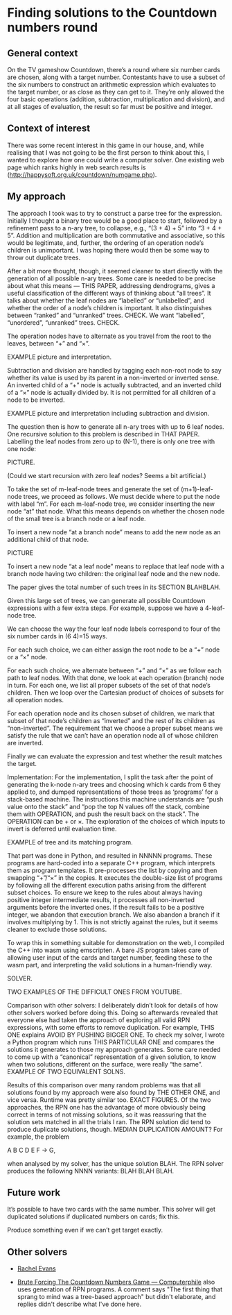 # Finding solutions to the Countdown numbers round

## General context

On the TV gameshow Countdown, there’s a round where six number cards
are chosen, along with a target number.  Contestants have to use a
subset of the six numbers to construct an arithmetic expression which
evaluates to the target number, or as close as they can get to it.
They’re only allowed the four basic operations (addition, subtraction,
multiplication and division), and at all stages of evaluation, the
result so far must be positive and integer.

## Context of interest

There was some recent interest in this game in our house, and, while
realising that I was not going to be the first person to think about
this, I wanted to explore how one could write a computer solver.  One
existing web page which ranks highly in web search results is
(http://happysoft.org.uk/countdown/numgame.php).

## My approach

The approach I took was to try to construct a parse tree for the
expression.  Initially I thought a binary tree would be a good place
to start, followed by a refinement pass to a n-ary tree, to collapse,
e.g., “(3 + 4) + 5” into “3 + 4 + 5”.  Addition and multiplication are
both commutative and associative, so this would be legitimate, and,
further, the ordering of an operation node’s children is unimportant.
I was hoping there would then be some way to throw out duplicate
trees.

After a bit more thought, though, it seemed cleaner to start directly
with the generation of all possible n-ary trees.  Some care is needed
to be precise about what this means — THIS PAPER, addressing
dendrograms, gives a useful classification of the different ways of
thinking about “all trees”.  It talks about whether the leaf nodes are
“labelled” or “unlabelled”, and whether the order of a node’s children
is important.  It also distinguishes between “ranked” and “unranked”
trees.  CHECK.  We want “labelled”, “unordered”, “unranked” trees.
CHECK.

The operation nodes have to alternate as you travel from the root to
the leaves, between “+” and “×”.

EXAMPLE picture and interpretation.

Subtraction and division are handled by tagging each non-root node to
say whether its value is used by its parent in a non-inverted or
inverted sense.  An inverted child of a “+” node is actually
subtracted, and an inverted child of a “×” node is actually divided
by.  It is not permitted for all children of a node to be inverted.

EXAMPLE picture and interpretation including subtraction and division.

The question then is how to generate all n-ary trees with up to 6 leaf
nodes.  One recursive solution to this problem is described in THAT
PAPER.  Labelling the leaf nodes from zero up to (N-1), there is only
one tree with one node:

PICTURE.

(Could we start recursion with zero leaf nodes?  Seems a bit
artificial.)

To take the set of m-leaf-node trees and generate the set of
(m+1)-leaf-node trees, we proceed as follows.  We must decide where to
put the node with label “m”.  For each m-leaf-node tree, we consider
inserting the new node “at” that node.  What this means depends on
whether the chosen node of the small tree is a branch node or a leaf
node.

To insert a new node “at a branch node” means to add the new node as
an additional child of that node.

PICTURE

To insert a new node “at a leaf node” means to replace that leaf node
with a branch node having two children: the original leaf node and the
new node.

The paper gives the total number of such trees in its SECTION
BLAHBLAH.

Given this large set of trees, we can generate all possible Countdown
expressions with a few extra steps.  For example, suppose we have a
4-leaf-node tree.

We can choose the way the four leaf node labels correspond to four of
the six number cards in (6 4)=15 ways.

For each such choice, we can either assign the root node to be a “+”
node or a “×” node.

For each such choice, we alternate between “+” and “×” as we follow
each path to leaf nodes.  With that done, we look at each operation
(branch) node in turn.  For each one, we list all proper subsets of
the set of that node’s children.  Then we loop over the Cartesian
product of choices of subsets for all operation nodes.

For each operation node and its chosen subset of children, we mark
that subset of that node’s children as “inverted” and the rest of its
children as “non-inverted”.  The requirement that we choose a proper
subset means we satisfy the rule that we can’t have an operation node
all of whose children are inverted.

Finally we can evaluate the expression and test whether the result
matches the target.

Implementation: For the implementation, I split the task after the
point of generating the k-node n-ary trees and choosing which k cards
from 6 they applied to, and dumped representations of those trees as
‘programs’ for a stack-based machine.  The instructions this machine
understands are “push value onto the stack” and “pop the top N values
off the stack, combine them with OPERATION, and push the result back
on the stack”.  The OPERATION can be + or ×.  The exploration of the
choices of which inputs to invert is deferred until evaluation time.

EXAMPLE of tree and its matching program.

That part was done in Python, and resulted in NNNNN programs.  These
programs are hard-coded into a separate C++ program, which interprets
them as program templates.  It pre-processes the list by copying and
then swapping “+”/“×” in the copies.  It executes the double-size list
of programs by following all the different execution paths arising
from the different subset choices.  To ensure we keep to the rules
about always having positive integer intermediate results, it
processes all non-inverted arguments before the inverted ones.  If the
result fails to be a positive integer, we abandon that execution
branch.  We also abandon a branch if it involves multiplying by 1.
This is not strictly against the rules, but it seems cleaner to
exclude those solutions.

To wrap this in something suitable for demonstration on the web, I
compiled the C++ into wasm using emscripten.  A bare JS program takes
care of allowing user input of the cards and target number, feeding
these to the wasm part, and interpreting the valid solutions in a
human-friendly way.

SOLVER.

TWO EXAMPLES OF THE DIFFICULT ONES FROM YOUTUBE.

Comparison with other solvers: I deliberately didn’t look for details
of how other solvers worked before doing this.  Doing so afterwards
revealed that everyone else had taken the approach of exploring all
valid RPN expressions, with some efforts to remove duplication.  For
example, THIS ONE explains AVOID BY PUSHING BIGGER ONE.  To check my
solver, I wrote a Python program which runs THIS PARTICULAR ONE and
compares the solutions it generates to those my approach generates.
Some care needed to come up with a “canonical” representation of a
given solution, to know when two solutions, different on the surface,
were really “the same”.  EXAMPLE OF TWO EQUIVALENT SOLNS.

Results of this comparison over many random problems was that all
solutions found by my approach were also found by THE OTHER ONE, and
vice versa. Runtime was pretty similar too.  EXACT FIGURES.  Of the
two approaches, the RPN one has the advantage of more obviously being
correct in terms of not missing solutions, so it was reassuring that
the solution sets matched in all the trials I ran.  The RPN solution
did tend to produce duplicate solutions, though.  MEDIAN DUPLICATION
AMOUNT?  For example, the problem

A B C D E F -> G,

when analysed by my solver, has the unique solution BLAH.  The RPN
solver produces the following NNNN variants: BLAH BLAH BLAH.

## Future work

It’s possible to have two cards with the same number.  This solver
will get duplicated solutions if duplicated numbers on cards; fix
this.

Produce something even if we can’t get target exactly.

## Other solvers

* [Rachel Evans](https://github.com/rvedotrc/numbers)

* [Brute Forcing The Countdown Numbers Game —
  Computerphile](https://www.youtube.com/watch?v=cVMhkqPP2YI) also
  uses generation of RPN programs.  A comment says "The first thing
  that sprang to mind was a tree-based approach" but didn't elaborate,
  and replies didn't describe what I've done here.
